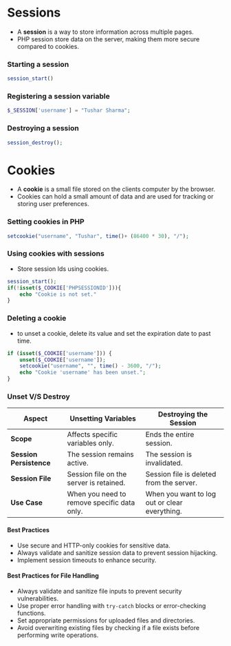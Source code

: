 # **Sessions**
- A **session** is a way to store information across multiple pages.
- PHP session store data on the server, making them more secure compared to cookies.

### **Starting a session**
```php
session_start()
```

### **Registering a session variable**
```php
$_SESSION['username'] = "Tushar Sharma";
```

### **Destroying a session**
```php
session_destroy();
```



# **Cookies**

- A **cookie** is a small file stored on the clients computer by the browser.
- Cookies can hold a small amount of data and are used for tracking or storing user preferences.

### **Setting cookies in PHP**

```php
setcookie("username", "Tushar", time()+ (86400 * 30), "/");
```

### **Using cookies with sessions**

- Store session Ids using cookies.
```php
session_start();
if(!isset($_COOKIE['PHPSESSIONID'])){
	echo "Cookie is not set."
}
```

### **Deleting a cookie**

- to unset a cookie, delete its value and set the expiration date to past time.
```php
if (isset($_COOKIE['username'])) {
    unset($_COOKIE['username']);
    setcookie("username", "", time() - 3600, "/");
    echo "Cookie 'username' has been unset.";
}
```



### **Unset V/S Destroy**

| Aspect              | Unsetting Variables                     | Destroying the Session                    |
| ----------------------- | ------------------------------------------- | --------------------------------------------- |
| **Scope**               | Affects specific variables only.            | Ends the entire session.                      |
| **Session Persistence** | The session remains active.                 | The session is invalidated.                   |
| **Session File**        | Session file on the server is retained.     | Session file is deleted from the server.      |
| **Use Case**            | When you need to remove specific data only. | When you want to log out or clear everything. |


#### Best Practices

- Use secure and HTTP-only cookies for sensitive data.
- Always validate and sanitize session data to prevent session hijacking.
- Implement session timeouts to enhance security.

#### Best Practices for File Handling

- Always validate and sanitize file inputs to prevent security vulnerabilities.
- Use proper error handling with `try-catch` blocks or error-checking functions.
- Set appropriate permissions for uploaded files and directories.
- Avoid overwriting existing files by checking if a file exists before performing write operations.